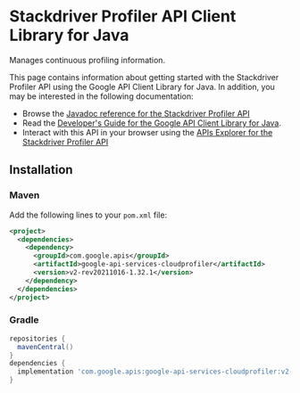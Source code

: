 # Stackdriver Profiler API Client Library for Java

Manages continuous profiling information.

This page contains information about getting started with the Stackdriver Profiler API
using the Google API Client Library for Java. In addition, you may be interested
in the following documentation:

* Browse the [Javadoc reference for the Stackdriver Profiler API][javadoc]
* Read the [Developer's Guide for the Google API Client Library for Java][google-api-client].
* Interact with this API in your browser using the [APIs Explorer for the Stackdriver Profiler API][api-explorer]

## Installation

### Maven

Add the following lines to your `pom.xml` file:

```xml
<project>
  <dependencies>
    <dependency>
      <groupId>com.google.apis</groupId>
      <artifactId>google-api-services-cloudprofiler</artifactId>
      <version>v2-rev20211016-1.32.1</version>
    </dependency>
  </dependencies>
</project>
```

### Gradle

```gradle
repositories {
  mavenCentral()
}
dependencies {
  implementation 'com.google.apis:google-api-services-cloudprofiler:v2-rev20211016-1.32.1'
}
```

[javadoc]: https://googleapis.dev/java/google-api-services-cloudprofiler/latest/index.html
[google-api-client]: https://github.com/googleapis/google-api-java-client/
[api-explorer]: https://developers.google.com/apis-explorer/#p/cloudprofiler/v1/
